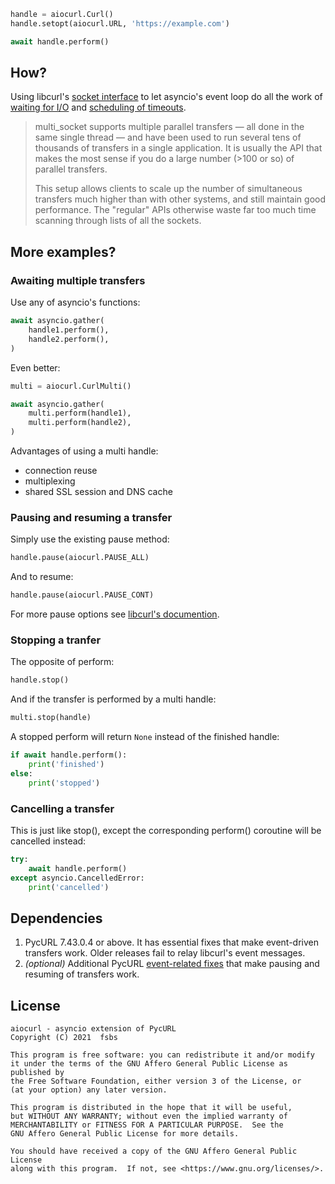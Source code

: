 ```python
handle = aiocurl.Curl()
handle.setopt(aiocurl.URL, 'https://example.com')

await handle.perform()
```


How?
----

Using libcurl's [socket interface](https://everything.curl.dev/libcurl/drive/multi-socket) to let asyncio's event loop do all the work of [waiting for I/O](https://curl.se/libcurl/c/CURLMOPT_SOCKETFUNCTION.html) and [scheduling of timeouts](https://curl.se/libcurl/c/CURLMOPT_TIMERFUNCTION.html).

> multi\_socket supports multiple parallel transfers — all done in the same single thread — and have been used to run several tens of thousands of transfers in a single application. It is usually the API that makes the most sense if you do a large number (>100 or so) of parallel transfers.
> 
> This setup allows clients to scale up the number of simultaneous transfers much higher than with other systems, and still maintain good performance. The "regular" APIs otherwise waste far too much time scanning through lists of all the sockets.


More examples?
--------------

### Awaiting multiple transfers ###

Use any of asyncio's functions:

```python
await asyncio.gather(
    handle1.perform(),
    handle2.perform(),
)
```

Even better:

```python
multi = aiocurl.CurlMulti()

await asyncio.gather(
    multi.perform(handle1),
    multi.perform(handle2),
)
```

Advantages of using a multi handle:

- connection reuse
- multiplexing
- shared SSL session and DNS cache


### Pausing and resuming a transfer ###

Simply use the existing pause method:

```python
handle.pause(aiocurl.PAUSE_ALL)
```

And to resume:

```python
handle.pause(aiocurl.PAUSE_CONT)
```

For more pause options see [libcurl's documention](https://curl.se/libcurl/c/curl_easy_pause.html).


### Stopping a tranfer ###

The opposite of perform:

```python
handle.stop()
```

And if the transfer is performed by a multi handle:

```python
multi.stop(handle)
```

A stopped perform will return `None` instead of the finished handle:

```python
if await handle.perform():
    print('finished')
else:
    print('stopped')
```


### Cancelling a transfer ###

This is just like stop(), except the corresponding perform() coroutine will be
cancelled instead:

```python
try:
    await handle.perform()
except asyncio.CancelledError:
    print('cancelled')
```


Dependencies
------------

1. PycURL 7.43.0.4 or above. It has essential fixes that make event-driven transfers work. Older releases fail to relay libcurl's event messages.
2. *(optional)* Additional PycURL [event-related fixes](https://github.com/pycurl/pycurl/pull/708) that make pausing and resuming of transfers work.


License
-------

```
aiocurl - asyncio extension of PycURL
Copyright (C) 2021  fsbs

This program is free software: you can redistribute it and/or modify
it under the terms of the GNU Affero General Public License as published by
the Free Software Foundation, either version 3 of the License, or
(at your option) any later version.

This program is distributed in the hope that it will be useful,
but WITHOUT ANY WARRANTY; without even the implied warranty of
MERCHANTABILITY or FITNESS FOR A PARTICULAR PURPOSE.  See the
GNU Affero General Public License for more details.

You should have received a copy of the GNU Affero General Public License
along with this program.  If not, see <https://www.gnu.org/licenses/>.
```
